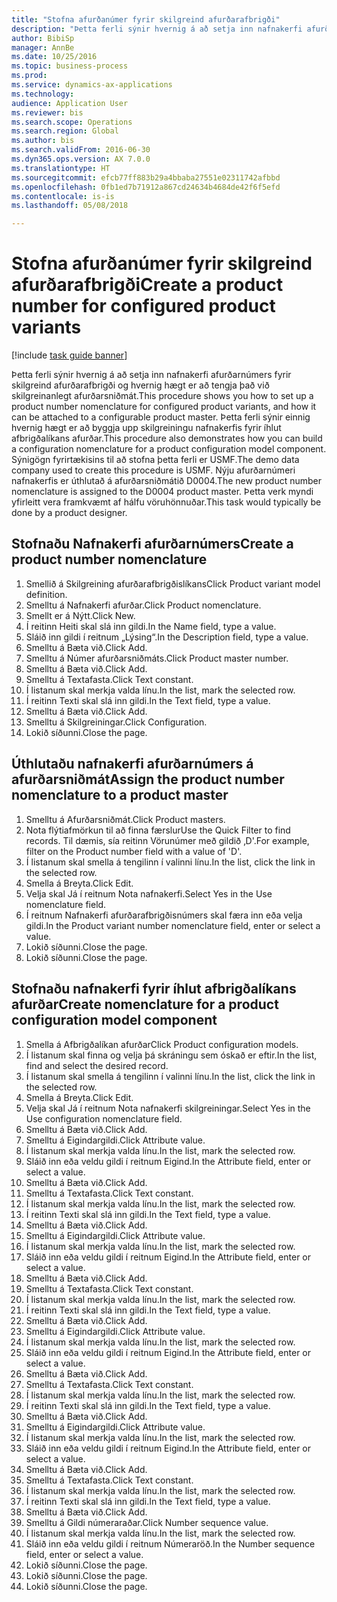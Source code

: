 ```yaml
--- 
title: "Stofna afurðanúmer fyrir skilgreind afurðarafbrigði"
description: "Þetta ferli sýnir hvernig á að setja inn nafnakerfi afurðarnúmers fyrir skilgreind afurðarafbrigði og hvernig hægt er að tengja það við skilgreinanlegt afurðarsniðmát."
author: BibiSp
manager: AnnBe
ms.date: 10/25/2016
ms.topic: business-process
ms.prod: 
ms.service: dynamics-ax-applications
ms.technology: 
audience: Application User
ms.reviewer: bis
ms.search.scope: Operations
ms.search.region: Global
ms.author: bis
ms.search.validFrom: 2016-06-30
ms.dyn365.ops.version: AX 7.0.0
ms.translationtype: HT
ms.sourcegitcommit: efcb77ff883b29a4bbaba27551e02311742afbbd
ms.openlocfilehash: 0fb1ed7b71912a867cd24634b4684de42f6f5efd
ms.contentlocale: is-is
ms.lasthandoff: 05/08/2018

---
```

# <a name="create-a-product-number-for-configured-product-variants"></a><span data-ttu-id="4372c-103">Stofna afurðanúmer fyrir skilgreind afurðarafbrigði</span><span class="sxs-lookup"><span data-stu-id="4372c-103">Create a product number for configured product variants</span></span>

[!include [task guide banner](../../includes/task-guide-banner.md)]

<span data-ttu-id="4372c-104">Þetta ferli sýnir hvernig á að setja inn nafnakerfi afurðarnúmers fyrir skilgreind afurðarafbrigði og hvernig hægt er að tengja það við skilgreinanlegt afurðarsniðmát.</span><span class="sxs-lookup"><span data-stu-id="4372c-104">This procedure shows you how to set up a product number nomenclature for configured product variants, and how it can be attached to a configurable product master.</span></span> <span data-ttu-id="4372c-105">Þetta ferli sýnir einnig hvernig hægt er að byggja upp skilgreiningu nafnakerfis fyrir íhlut afbrigðalíkans afurðar.</span><span class="sxs-lookup"><span data-stu-id="4372c-105">This procedure also demonstrates how you can build a configuration nomenclature for a product configuration model component.</span></span> <span data-ttu-id="4372c-106">Sýnigögn fyrirtækisins til að stofna þetta ferli er USMF.</span><span class="sxs-lookup"><span data-stu-id="4372c-106">The demo data company used to create this procedure is USMF.</span></span> <span data-ttu-id="4372c-107">Nýju afurðarnúmeri nafnakerfis er úthlutað á afurðarsniðmátið D0004.</span><span class="sxs-lookup"><span data-stu-id="4372c-107">The new product number nomenclature is assigned to the D0004 product master.</span></span> <span data-ttu-id="4372c-108">Þetta verk myndi yfirleitt vera framkvæmt af hálfu vöruhönnuðar.</span><span class="sxs-lookup"><span data-stu-id="4372c-108">This task would typically be done by a product designer.</span></span>


## <a name="create-a-product-number-nomenclature"></a><span data-ttu-id="4372c-109">Stofnaðu Nafnakerfi afurðarnúmers</span><span class="sxs-lookup"><span data-stu-id="4372c-109">Create a product number nomenclature</span></span>
1. <span data-ttu-id="4372c-110">Smellið á Skilgreining afurðarafbrigðislíkans</span><span class="sxs-lookup"><span data-stu-id="4372c-110">Click Product variant model definition.</span></span>
2. <span data-ttu-id="4372c-111">Smelltu á Nafnakerfi afurðar.</span><span class="sxs-lookup"><span data-stu-id="4372c-111">Click Product nomenclature.</span></span>
3. <span data-ttu-id="4372c-112">Smellt er á Nýtt.</span><span class="sxs-lookup"><span data-stu-id="4372c-112">Click New.</span></span>
4. <span data-ttu-id="4372c-113">Í reitinn Heiti skal slá inn gildi.</span><span class="sxs-lookup"><span data-stu-id="4372c-113">In the Name field, type a value.</span></span>
5. <span data-ttu-id="4372c-114">Sláið inn gildi í reitnum „Lýsing“.</span><span class="sxs-lookup"><span data-stu-id="4372c-114">In the Description field, type a value.</span></span>
6. <span data-ttu-id="4372c-115">Smelltu á Bæta við.</span><span class="sxs-lookup"><span data-stu-id="4372c-115">Click Add.</span></span>
7. <span data-ttu-id="4372c-116">Smelltu á Númer afurðarsniðmáts.</span><span class="sxs-lookup"><span data-stu-id="4372c-116">Click Product master number.</span></span>
8. <span data-ttu-id="4372c-117">Smelltu á Bæta við.</span><span class="sxs-lookup"><span data-stu-id="4372c-117">Click Add.</span></span>
9. <span data-ttu-id="4372c-118">Smelltu á Textafasta.</span><span class="sxs-lookup"><span data-stu-id="4372c-118">Click Text constant.</span></span>
10. <span data-ttu-id="4372c-119">Í listanum skal merkja valda línu.</span><span class="sxs-lookup"><span data-stu-id="4372c-119">In the list, mark the selected row.</span></span>
11. <span data-ttu-id="4372c-120">Í reitinn Texti skal slá inn gildi.</span><span class="sxs-lookup"><span data-stu-id="4372c-120">In the Text field, type a value.</span></span>
12. <span data-ttu-id="4372c-121">Smelltu á Bæta við.</span><span class="sxs-lookup"><span data-stu-id="4372c-121">Click Add.</span></span>
13. <span data-ttu-id="4372c-122">Smelltu á Skilgreiningar.</span><span class="sxs-lookup"><span data-stu-id="4372c-122">Click Configuration.</span></span>
14. <span data-ttu-id="4372c-123">Lokið síðunni.</span><span class="sxs-lookup"><span data-stu-id="4372c-123">Close the page.</span></span>

## <a name="assign-the-product-number-nomenclature-to-a-product-master"></a><span data-ttu-id="4372c-124">Úthlutaðu nafnakerfi afurðarnúmers á afurðarsniðmát</span><span class="sxs-lookup"><span data-stu-id="4372c-124">Assign the product number nomenclature to a product master</span></span>
1. <span data-ttu-id="4372c-125">Smelltu á Afurðarsniðmát.</span><span class="sxs-lookup"><span data-stu-id="4372c-125">Click Product masters.</span></span>
2. <span data-ttu-id="4372c-126">Nota flýtiafmörkun til að finna færslur</span><span class="sxs-lookup"><span data-stu-id="4372c-126">Use the Quick Filter to find records.</span></span> <span data-ttu-id="4372c-127">Til dæmis, sía reitinn Vörunúmer með gildið ‚D'.</span><span class="sxs-lookup"><span data-stu-id="4372c-127">For example, filter on the Product number field with a value of 'D'.</span></span>
3. <span data-ttu-id="4372c-128">Í listanum skal smella á tengilinn í valinni línu.</span><span class="sxs-lookup"><span data-stu-id="4372c-128">In the list, click the link in the selected row.</span></span>
4. <span data-ttu-id="4372c-129">Smella á Breyta.</span><span class="sxs-lookup"><span data-stu-id="4372c-129">Click Edit.</span></span>
5. <span data-ttu-id="4372c-130">Velja skal Já í reitnum Nota nafnakerfi.</span><span class="sxs-lookup"><span data-stu-id="4372c-130">Select Yes in the Use nomenclature field.</span></span>
6. <span data-ttu-id="4372c-131">Í reitnum Nafnakerfi afurðarafbrigðisnúmers skal færa inn eða velja gildi.</span><span class="sxs-lookup"><span data-stu-id="4372c-131">In the Product variant number nomenclature field, enter or select a value.</span></span>
7. <span data-ttu-id="4372c-132">Lokið síðunni.</span><span class="sxs-lookup"><span data-stu-id="4372c-132">Close the page.</span></span>
8. <span data-ttu-id="4372c-133">Lokið síðunni.</span><span class="sxs-lookup"><span data-stu-id="4372c-133">Close the page.</span></span>

## <a name="create-nomenclature-for-a-product-configuration-model-component"></a><span data-ttu-id="4372c-134">Stofnaðu nafnakerfi fyrir íhlut afbrigðalíkans afurðar</span><span class="sxs-lookup"><span data-stu-id="4372c-134">Create nomenclature for a product configuration model component</span></span>
1. <span data-ttu-id="4372c-135">Smella á Afbrigðalíkan afurðar</span><span class="sxs-lookup"><span data-stu-id="4372c-135">Click Product configuration models.</span></span>
2. <span data-ttu-id="4372c-136">Í listanum skal finna og velja þá skráningu sem óskað er eftir.</span><span class="sxs-lookup"><span data-stu-id="4372c-136">In the list, find and select the desired record.</span></span>
3. <span data-ttu-id="4372c-137">Í listanum skal smella á tengilinn í valinni línu.</span><span class="sxs-lookup"><span data-stu-id="4372c-137">In the list, click the link in the selected row.</span></span>
4. <span data-ttu-id="4372c-138">Smella á Breyta.</span><span class="sxs-lookup"><span data-stu-id="4372c-138">Click Edit.</span></span>
5. <span data-ttu-id="4372c-139">Velja skal Já í reitnum Nota nafnakerfi skilgreiningar.</span><span class="sxs-lookup"><span data-stu-id="4372c-139">Select Yes in the Use configuration nomenclature field.</span></span>
6. <span data-ttu-id="4372c-140">Smelltu á Bæta við.</span><span class="sxs-lookup"><span data-stu-id="4372c-140">Click Add.</span></span>
7. <span data-ttu-id="4372c-141">Smelltu á Eigindargildi.</span><span class="sxs-lookup"><span data-stu-id="4372c-141">Click Attribute value.</span></span>
8. <span data-ttu-id="4372c-142">Í listanum skal merkja valda línu.</span><span class="sxs-lookup"><span data-stu-id="4372c-142">In the list, mark the selected row.</span></span>
9. <span data-ttu-id="4372c-143">Sláið inn eða veldu gildi í reitnum Eigind.</span><span class="sxs-lookup"><span data-stu-id="4372c-143">In the Attribute field, enter or select a value.</span></span>
10. <span data-ttu-id="4372c-144">Smelltu á Bæta við.</span><span class="sxs-lookup"><span data-stu-id="4372c-144">Click Add.</span></span>
11. <span data-ttu-id="4372c-145">Smelltu á Textafasta.</span><span class="sxs-lookup"><span data-stu-id="4372c-145">Click Text constant.</span></span>
12. <span data-ttu-id="4372c-146">Í listanum skal merkja valda línu.</span><span class="sxs-lookup"><span data-stu-id="4372c-146">In the list, mark the selected row.</span></span>
13. <span data-ttu-id="4372c-147">Í reitinn Texti skal slá inn gildi.</span><span class="sxs-lookup"><span data-stu-id="4372c-147">In the Text field, type a value.</span></span>
14. <span data-ttu-id="4372c-148">Smelltu á Bæta við.</span><span class="sxs-lookup"><span data-stu-id="4372c-148">Click Add.</span></span>
15. <span data-ttu-id="4372c-149">Smelltu á Eigindargildi.</span><span class="sxs-lookup"><span data-stu-id="4372c-149">Click Attribute value.</span></span>
16. <span data-ttu-id="4372c-150">Í listanum skal merkja valda línu.</span><span class="sxs-lookup"><span data-stu-id="4372c-150">In the list, mark the selected row.</span></span>
17. <span data-ttu-id="4372c-151">Sláið inn eða veldu gildi í reitnum Eigind.</span><span class="sxs-lookup"><span data-stu-id="4372c-151">In the Attribute field, enter or select a value.</span></span>
18. <span data-ttu-id="4372c-152">Smelltu á Bæta við.</span><span class="sxs-lookup"><span data-stu-id="4372c-152">Click Add.</span></span>
19. <span data-ttu-id="4372c-153">Smelltu á Textafasta.</span><span class="sxs-lookup"><span data-stu-id="4372c-153">Click Text constant.</span></span>
20. <span data-ttu-id="4372c-154">Í listanum skal merkja valda línu.</span><span class="sxs-lookup"><span data-stu-id="4372c-154">In the list, mark the selected row.</span></span>
21. <span data-ttu-id="4372c-155">Í reitinn Texti skal slá inn gildi.</span><span class="sxs-lookup"><span data-stu-id="4372c-155">In the Text field, type a value.</span></span>
22. <span data-ttu-id="4372c-156">Smelltu á Bæta við.</span><span class="sxs-lookup"><span data-stu-id="4372c-156">Click Add.</span></span>
23. <span data-ttu-id="4372c-157">Smelltu á Eigindargildi.</span><span class="sxs-lookup"><span data-stu-id="4372c-157">Click Attribute value.</span></span>
24. <span data-ttu-id="4372c-158">Í listanum skal merkja valda línu.</span><span class="sxs-lookup"><span data-stu-id="4372c-158">In the list, mark the selected row.</span></span>
25. <span data-ttu-id="4372c-159">Sláið inn eða veldu gildi í reitnum Eigind.</span><span class="sxs-lookup"><span data-stu-id="4372c-159">In the Attribute field, enter or select a value.</span></span>
26. <span data-ttu-id="4372c-160">Smelltu á Bæta við.</span><span class="sxs-lookup"><span data-stu-id="4372c-160">Click Add.</span></span>
27. <span data-ttu-id="4372c-161">Smelltu á Textafasta.</span><span class="sxs-lookup"><span data-stu-id="4372c-161">Click Text constant.</span></span>
28. <span data-ttu-id="4372c-162">Í listanum skal merkja valda línu.</span><span class="sxs-lookup"><span data-stu-id="4372c-162">In the list, mark the selected row.</span></span>
29. <span data-ttu-id="4372c-163">Í reitinn Texti skal slá inn gildi.</span><span class="sxs-lookup"><span data-stu-id="4372c-163">In the Text field, type a value.</span></span>
30. <span data-ttu-id="4372c-164">Smelltu á Bæta við.</span><span class="sxs-lookup"><span data-stu-id="4372c-164">Click Add.</span></span>
31. <span data-ttu-id="4372c-165">Smelltu á Eigindargildi.</span><span class="sxs-lookup"><span data-stu-id="4372c-165">Click Attribute value.</span></span>
32. <span data-ttu-id="4372c-166">Í listanum skal merkja valda línu.</span><span class="sxs-lookup"><span data-stu-id="4372c-166">In the list, mark the selected row.</span></span>
33. <span data-ttu-id="4372c-167">Sláið inn eða veldu gildi í reitnum Eigind.</span><span class="sxs-lookup"><span data-stu-id="4372c-167">In the Attribute field, enter or select a value.</span></span>
34. <span data-ttu-id="4372c-168">Smelltu á Bæta við.</span><span class="sxs-lookup"><span data-stu-id="4372c-168">Click Add.</span></span>
35. <span data-ttu-id="4372c-169">Smelltu á Textafasta.</span><span class="sxs-lookup"><span data-stu-id="4372c-169">Click Text constant.</span></span>
36. <span data-ttu-id="4372c-170">Í listanum skal merkja valda línu.</span><span class="sxs-lookup"><span data-stu-id="4372c-170">In the list, mark the selected row.</span></span>
37. <span data-ttu-id="4372c-171">Í reitinn Texti skal slá inn gildi.</span><span class="sxs-lookup"><span data-stu-id="4372c-171">In the Text field, type a value.</span></span>
38. <span data-ttu-id="4372c-172">Smelltu á Bæta við.</span><span class="sxs-lookup"><span data-stu-id="4372c-172">Click Add.</span></span>
39. <span data-ttu-id="4372c-173">Smelltu á Gildi númeraraðar.</span><span class="sxs-lookup"><span data-stu-id="4372c-173">Click Number sequence value.</span></span>
40. <span data-ttu-id="4372c-174">Í listanum skal merkja valda línu.</span><span class="sxs-lookup"><span data-stu-id="4372c-174">In the list, mark the selected row.</span></span>
41. <span data-ttu-id="4372c-175">Sláið inn eða veldu gildi í reitnum Númeraröð.</span><span class="sxs-lookup"><span data-stu-id="4372c-175">In the Number sequence field, enter or select a value.</span></span>
42. <span data-ttu-id="4372c-176">Lokið síðunni.</span><span class="sxs-lookup"><span data-stu-id="4372c-176">Close the page.</span></span>
43. <span data-ttu-id="4372c-177">Lokið síðunni.</span><span class="sxs-lookup"><span data-stu-id="4372c-177">Close the page.</span></span>
44. <span data-ttu-id="4372c-178">Lokið síðunni.</span><span class="sxs-lookup"><span data-stu-id="4372c-178">Close the page.</span></span>


